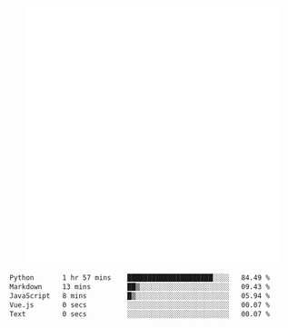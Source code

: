 <div align="center">
    <a href="https://konst.fish">
        <img src="https://raw.githubusercontent.com/konstfish/konstfish/master/fish.svg" alt="Logo" width="450"/>
    </a>
</div>

<!--START_SECTION:waka-->

```text
Python       1 hr 57 mins    █████████████████████░░░░   84.49 %
Markdown     13 mins         ██▒░░░░░░░░░░░░░░░░░░░░░░   09.43 %
JavaScript   8 mins          █▒░░░░░░░░░░░░░░░░░░░░░░░   05.94 %
Vue.js       0 secs          ░░░░░░░░░░░░░░░░░░░░░░░░░   00.07 %
Text         0 secs          ░░░░░░░░░░░░░░░░░░░░░░░░░   00.07 %
```

<!--END_SECTION:waka-->
